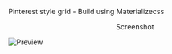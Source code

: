 Pinterest style grid - Build using Materializecss

<p align=center> Screenshot </p>

![Preview](https://github.com/unaivan22/pinterestMaterialize/blob/master/video/ezgif-3-05afb7d763.gif)
